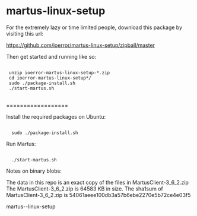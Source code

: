 martus-linux-setup
==================


For the extremely lazy or time limited people, download this package by
visiting this url:

 https://github.com/ioerror/martus-linux-setup/zipball/master

Then get started and running like so:

<pre>
<code>
 unzip ioerror-martus-linux-setup-*.zip
 cd ioerror-martus-linux-setup*/
 sudo ./package-install.sh 
 ./start-martus.sh
</code>
</pre>

==================

Install the required packages on Ubuntu:

<code>
  sudo ./package-install.sh
</code>

Run Martus:

<code>
  ./start-martus.sh
</code>

Notes on binary blobs:

  The data in this repo is an exact copy of the files in MartusClient-3_6_2.zip
  The MartusClient-3_6_2.zip is 64583 KB in size.
  The sha1sum of MartusClient-3_6_2.zip is 54061aeee100db3a57b6ebe2270e5b72ce4e03f5

martus--linux-setup
